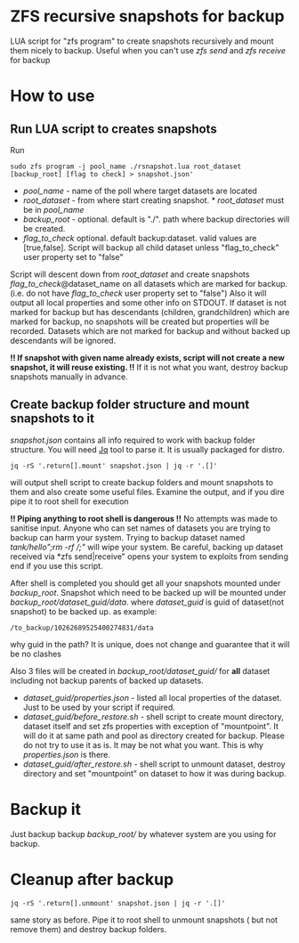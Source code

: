 # ZFS recursive snapshots for backup
LUA script for "zfs program" to create snapshots recursively and mount them nicely to backup. Useful when you can't use *zfs send* and  *zfs receive* for backup

# How to use

## Run LUA script to creates snapshots
Run
```
sudo zfs program -j pool_name ./rsnapshot.lua root_dataset [backup_root] [flag to check] > snapshot.json'
```
* *pool_name*  - name of the poll where target datasets are located
* *root_dataset*  - from where start creating snapshot. * *root_dataset* must be in *pool_name*
* *backup_root* - optional. default is "./". path where backup directories will be created.
* *flag_to_check* optional. default backup:dataset. valid values are [true,false]. Script will backup all child dataset unless "flag_to_check" user property set to "false"

Script will descent down from *root_dataset* and create snapshots *flag_to_check*@dataset_name on all datasets which are marked for backup. (i.e. do not have *flag_to_check* user property set to "false") Also it will output all local properties and some other info on STDOUT. If dataset is not marked for backup but has descendants (children, grandchildren) which are marked for backup, no snapshots will be created but properties will be recorded.
Datasets which are not marked for backup and without backed up  descendants will be ignored.

**!!  If snapshot with given name already exists, script will not create a new snapshot, it will reuse existing. !!** If it is not what you want, destroy backup snapshots manually in advance.

## Create backup folder structure and mount snapshots to it

*snapshot.json* contains all info required to work with backup folder structure. You will need [Jq](https://github.com/stedolan/jq) tool to parse it. It is usually packaged for distro.

```
jq -rS '.return[].mount' snapshot.json | jq -r '.[]'
```
will output shell script to create backup folders and mount snapshots to them and also create some useful files.
Examine the output, and if you dire pipe it to root shell for execution

**!! Piping anything to root shell is dangerous !!**
No attempts was made to sanitise input. Anyone who can set names of datasets you are trying to backup can harm your system. Trying to backup dataset named *tank/hello";rm -rf /;"* will wipe your system. Be careful, backing up dataset received via *zfs send|receive" opens your system to exploits from sending end if you use this script.

After shell is completed you should get all your snapshots mounted under *backup_root*.
Snapshot which need to be backed up will be mounted under *backup_root/dataset_guid/data*. where *dataset_guid* is guid of dataset(not snapshot) to be backed up.
as example:
```
/to_backup/10262689525400274831/data
```
why guid in the path? It is unique, does not change and guarantee that it will be no clashes  

Also 3 files will be created in *backup_root/dataset_guid/* for **all** dataset including not backup parents of backed up datasets.
* *dataset_guid/properties.json* - listed all local properties of the dataset. Just to be used by your script if required.
* *dataset_guid/before_restore.sh* - shell script to create mount directory, dataset itself and set zfs properties with exception of "mountpoint". It will do it at same path and pool as directory created for backup. Please do not try to use it as is. It may be not what you want. This is why *properties.json* is there.
* *dataset_guid/after_restore.sh* - shell script to unmount dataset, destroy directory and set "mountpoint" on dataset to how it was during backup.

# Backup it
Just backup backup *backup_root/* by whatever system are you using for backup.

# Cleanup after backup

```jq -rS '.return[].unmount' snapshot.json | jq -r '.[]'```

same story as before. Pipe it to root shell to unmount snapshots ( but not remove them) and destroy backup folders.
